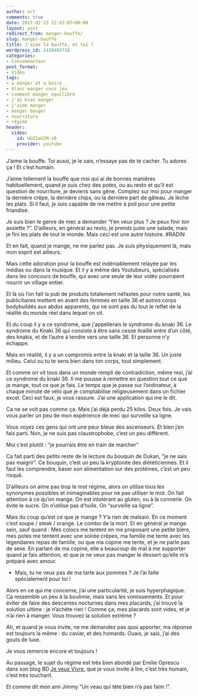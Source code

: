 ```yaml
---
author: art
comments: true
date: 2017-02-23 12:03:07+00:00
layout: post
redirect_from: manger-bouffe/
slug: manger-bouffe
title: J'aime la bouffe, et toi ?
wordpress_id: 1438493716
categories:
- Consommacteur
post_format:
- Vidéo
tags:
- a manger et a boire
- blanc manger coco jeu
- comment manger équilibré
- j'ai bien manger
- j'aime manger
- manger bouger
- nourriture
- régime
header:
  video:
    id: wOZ1aG5M-x0
    provider: youtube
---
```


J’aime la bouffe. Toi aussi, je le sais, n’essaye pas de te cacher. Tu adores ça ! Et c’est humain.
<!-- more -->

J’aime tellement la bouffe que moi qui ai de bonnes manières habituellement, quand je suis chez des potes, ou au resto et qu’il est question de nourriture, je deviens sans gêne.
Comptez sur moi pour manger la dernière crêpe, la dernière chips, ou la dernière part de gâteau. Je lèche les plats. Si il faut, je suis capable de me mettre à poil pour une petite friandise.

Je suis bien le genre de mec a demander “t’en veux plus ? Je peux finir ton assiette ?”. D’ailleurs, en général au resto, je prends juste une salade, mais je fini les plats de tout le monde. Mais ceci est une autre histoire. #RADIN

Et en fait, quand je mange, ne me parlez pas. Je suis physiquement là, mais mon esprit est ailleurs.

Mais cette adoration pour la bouffe est indéniablement relayée par les médias ou dans la musique. Et il y a même des Youtubeurs, spécialisés dans les concours de bouffe, qui avec une seule de leur vidéo pourraient nourrir un village entier.

Et là où l’on fait la pub de produits totalement néfastes pour notre santé, les publicitaires mettent en avant des femmes en taille 36 et autres corps bodybuildés aux abdos apparents, qui ne sont pas du tout le reflet de la réalité du monde réel dans lequel on vit.

Et du coup il y a ce syndrome, que j'appellerais le syndrome du knaki 36.
Le syndrome du Knaki 36 qui consiste à être sans cesse tiraillé entre d’un côté, des knakis, et de l’autre à tendre vers une taille 36. Et personne n’y échappe.

Mais en réalité, il y a un compromis entre la knaki et la taille 36. Un juste milieu. Celui ou tu te sens bien dans ton corps, tout simplement.

Et comme on vit tous dans un monde rempli de contradiction, même moi, j’ai ce syndrome du knaki 36. Il me pousse à remettre en question tout ce que je mange, tout ce que je fais. Le temps que je passe sur l’ordinateur, à chaque minute de vélo que je comptabilise religieusement dans un fichier excel. Ceci est faux, je vous rassure. J’ai une application qui me le dit.

Ca ne se voit pas comme ça. Mais j’ai déjà perdu 25 kilos. Deux fois.
Je vais vous parler un peu de mon expérience de mec qui surveille sa ligne.

Vous voyez ces gens qui ont une peur bleue des ascenseurs. Et bien j’en fais parti. Non, je ne suis pas claustrophobe, c’est un peu différent.

Moi c’est plutôt : “je pourrais être en train de marcher”

Ca fait parti des petits reste de la lecture du bouquin de Dukan, “je ne sais pas maigrir”. Ce bouquin, c’est un peu la kryptonite des diététiciennes. Et il faut les comprendre, baser son alimentation sur des protéines, c’est un peu risqué.

D’ailleurs on aime pas trop le mot régime, alors on utilise tous les synonymes possibles et inimaginables pour ne pas utiliser le mot. On fait attention à ce qu’on mange.
On est intolérant au gluten, ou à la connerie. On évite le sucre. On n’utilise pas d’huile. On “surveille sa ligne”.

Mais du coup qu’est ce que je mange ? Y’a rien de malsain. En ce moment c’est soupe / steak / orange. Le combo de la mort. Et en général je mange sein, sauf quand :
Mes colocs me tentent en me proposant une petite bière, mes potes me tentent avec une soirée crêpes, ma famille me tente avec les légendaires repas de famille, ou que ma copine me tente, et je ne parle pas de sexe. En parlant de ma copine, elle a beaucoup de mal à me supporter quand je fais attention, et que je ne veux pas manger le dessert qu’elle m’a préparé avec amour.





  * Mais, tu ne veux pas de ma tarte aux pommes ? Je l’ai faite spécialement pour toi !



Alors en ce qui me concerne, j’ai une particularité, je suis hyperphagique. Ca ressemble un peu à la boulimie, mais sans les vomissements. Et pour éviter de faire des descentes nocturnes dans mes placards, j’ai trouvé la solution ultime : je n’achète rien ! Comme ça, mes placards sont vides, et je n’ai rien à manger. Vous trouvez la solution extrême ?

Ah, et quand je vous invite, ne me demandez pas quoi apporter, ma réponse est toujours la même : du caviar, et des homards. Ouais, je sais, j’ai des gouts de luxe.

Je vous remercie encore et toujours !

Au passage, le sujet du régime est très bien abordé par Emilie Oprescu dans son blog BD [Je veux Vivre](http://jeveuxvivre.com/), que je vous invite à lire, c’est très humain, c’est très touchant.

Et comme dit mon ami Jimmy ”Un veau qui tète bien n’a pas faim !”.
